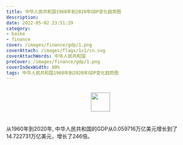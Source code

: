 ```yaml
---
title: 中华人民共和国1960年到2020年GDP变化趋势图
description: 
date: 2022-05-02 23:51:29
category:
- baike
- finance
cover: /images/finance/gdp/1.png
coverAttach: /images/flags/1x1/cn.svg
coverAttachWords: 中华人民共和国
preCover: /images/finance/gdp/1.png
coverIndexWidth: 80%
tags: 中华人民共和国1960年到2020年GDP变化趋势图
---
```




<script src="/assets/js/charts/chart.js"></script>

<div style="text-align: center; margin: 30px 0; ">
    <img src="/images/flags/1x1/cn.svg" style="width: 50px; border: 1px solid #cccccc; ">
</div>

<div style="width: 98%; margin: 0 0 35px 0; ">
    <canvas id="myChart"></canvas>
</div>

<div>
<p class="paragraph">从1960年到2020年, 中华人民共和国的GDP从0.059716万亿美元增长到了14.722731万亿美元，增长了246倍。</p>
</div>

<script>

    const dataGdp = {
        labels: [1960, 1961, 1962, 1963, 1964, 1965, 1966, 1967, 1968, 1969, 1970, 1971, 1972, 1973, 1974, 1975, 1976, 1977, 1978, 1979, 1980, 1981, 1982, 1983, 1984, 1985, 1986, 1987, 1988, 1989, 1990, 1991, 1992, 1993, 1994, 1995, 1996, 1997, 1998, 1999, 2000, 2001, 2002, 2003, 2004, 2005, 2006, 2007, 2008, 2009, 2010, 2011, 2012, 2013, 2014, 2015, 2016, 2017, 2018, 2019, 2020],
        datasets: [{
            label: '(万亿美元)  •  即刻编程  •  cn.hongkezhang.com',
            backgroundColor: 'rgb(0 0 128)',
            borderColor: 'rgb(0 0 128)',
            data: [0.059716, 0.050057, 0.047209, 0.050707, 0.059708, 0.070436, 0.076720, 0.072882, 0.070847, 0.079706, 0.092603, 0.099801, 0.113688, 0.138544, 0.144182, 0.163432, 0.153940, 0.174938, 0.149541, 0.178281, 0.191149, 0.195866, 0.205090, 0.230687, 0.259947, 0.309488, 0.300758, 0.272973, 0.312354, 0.347768, 0.360858, 0.383373, 0.426916, 0.444731, 0.564325, 0.734548, 0.863747, 0.961604, 1.029043, 1.093997, 1.211347, 1.339396, 1.470550, 1.660288, 1.955347, 2.285966, 2.752132, 3.550343, 4.594307, 5.101703, 6.087164, 7.551500, 8.532230, 9.570406, 10.475683, 11.061553, 11.233277, 12.310409, 13.894818, 14.279937, 14.722731],
            barPercentage: 0.3
        }]
    };

    const config = {
        type: 'line',
        data: dataGdp,
        options: {
            series: [
                {
                    barWidth: '20%'
                }
            ]
        }
    };

    const myChart = new Chart(
        document.getElementById('myChart'),
        config
    );
</script>

